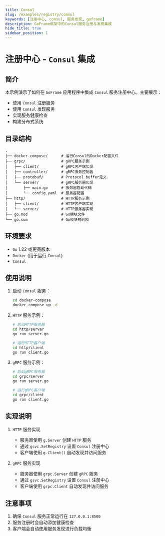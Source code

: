 ```yaml
---
title: Consul
slug: /examples/registry/consul
keywords: [注册中心, consul, 服务发现, goframe]
description: GoFrame框架中的Consul服务注册与发现集成
hide_title: true
sidebar_position: 1
---
```


# 注册中心 - `Consul` 集成

## 简介

本示例演示了如何在 `GoFrame` 应用程序中集成 `Consul` 服务注册中心。主要展示：
- 使用 `Consul` 注册服务
- 使用 `Consul` 发现服务
- 实现服务健康检查
- 构建分布式系统

## 目录结构

```text
.
├── docker-compose/      # 运行Consul的Docker配置文件
├── grpc/                # gRPC服务示例
│   ├── client/          # gRPC客户端实现
│   ├── controller/      # gRPC服务控制器
│   ├── protobuf/        # Protocol buffer定义
│   └── server/          # gRPC服务器实现
│       ├── main.go      # 服务器启动代码
│       └── config.yaml  # 服务器配置
├── http/                # HTTP服务示例
│   ├── client/          # HTTP客户端实现
│   └── server/          # HTTP服务器实现
├── go.mod               # Go模块文件
└── go.sum               # Go模块校验和
```


## 环境要求

- `Go` 1.22 或更高版本
- `Docker` (用于运行 `Consul`)
- `Consul`

## 使用说明

1. 启动 `Consul` 服务：
   ```bash
   cd docker-compose
   docker-compose up -d
   ```

2. `HTTP` 服务示例：
   ```bash
   # 启动HTTP服务器
   cd http/server
   go run server.go

   # 运行HTTP客户端
   cd http/client
   go run client.go
   ```

3. `gRPC` 服务示例：
   ```bash
   # 启动gRPC服务器
   cd grpc/server
   go run server.go

   # 运行gRPC客户端
   cd grpc/client
   go run client.go
   ```

## 实现说明

1. `HTTP` 服务实现
   - 服务器使用 `g.Server` 创建 `HTTP` 服务
   - 通过 `gsvc.SetRegistry` 设置 `Consul` 注册中心
   - 客户端使用 `g.Client()` 自动发现并访问服务

2. `gRPC` 服务实现
   - 服务器使用 `grpc.Server` 创建 `gRPC` 服务
   - 通过 `gsvc.SetRegistry` 设置 `Consul` 注册中心
   - 客户端使用 `grpc.Client` 自动发现并访问服务

## 注意事项

1. 确保 `Consul` 服务正常运行在 `127.0.0.1:8500`
2. 服务注册时会自动添加健康检查
3. 客户端会自动使用服务发现进行负载均衡
